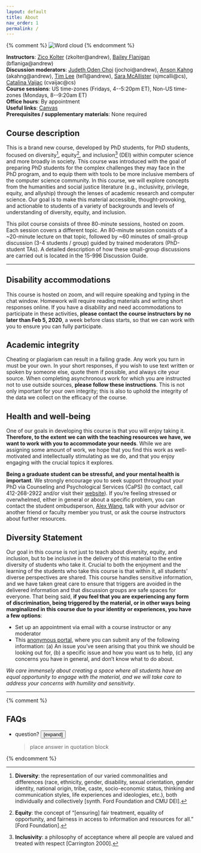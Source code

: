 ```yaml
---
layout: default
title: About
nav_order: 1
permalink: /
---
```


{% comment %}
![Word cloud]({{site.baseurl}}/assets/img/word_cloud.svg)
{% endcomment %}


__Instructors__: [Zico Kolter](https://zicokolter.com/) (zkolter@andrew), [Bailey Flanigan](http://baileyflanigan.com/) (bflaniga@andrew)  
__Discussion moderators__: [Judeth Oden Choi](https://judethodenchoi.com/) (jochoi@andrew), [Anson Kahng](https://www.cs.cmu.edu/~akahng/) (akahng@andrew), [Tim Lee](http://www.andrew.cmu.edu/user/tel1/) (tel1@andrew), [Sara McAllister](https://saramcallister.github.io/) (sjmcalli@cs), [Catalina Vaijac](http://catvajiac.me/) (cvaijac@cs)  
__Course sessions__: US time-zones (Fridays, 4--5:20pm ET), Non-US time-zones (Mondays, 8--9:20am ET)  
__Office hours__: By appointment  
__Useful links__: [Canvas]()  
__Prerequisites / supplementary materials__: None required

## Course description
This is a brand new course, developed by PhD students, for PhD students, focused on diversity[^1], equity[^2], and inclusion[^3] (DEI) within computer science and more broadly in society.  This course was introduced with the goal of preparing PhD students for the complex challenges they may face in the PhD program, and to equip them with tools to be more inclusive members of the computer science community. In this course, we will explore concepts from the humanities and social justice literature (e.g., inclusivity, privilege, equity, and allyship) through the lenses of academic research and computer science. Our goal is to make this material accessible, thought-provoking, and actionable to students of a variety of backgrounds and levels of understanding of diversity, equity, and inclusion. 

This pilot course consists of three 80-minute sessions, hosted on zoom. Each session covers a different topic. An 80-minute session consists of a ~20-minute lecture on that topic, followed by ~60 minutes of small-group discussion (3-4 students / group) guided by trained moderators (PhD-student TAs). A detailed description of how these small-group discussions are carried out is located in the 15-996 Discussion Guide.

----

## Disability accommodations
This course is hosted on zoom, and will require speaking and typing in the chat window. Homework will require reading materials and writing short responses online. If you have a disability and need accommodations to participate in these activities, __please contact the course instructors by no later than Feb 5, 2020__, a week before class starts, so that we can work with you to ensure you can fully participate.

## Academic integrity
Cheating or plagiarism can result in a failing grade. Any work you turn in must be your own. In your short responses, if you wish to use text written or spoken by someone else, quote them if possible, and always cite your source. When completing asynchronous work for which you are instructed not to use outside sources, __please follow these instructions__. This is not only important for your own integrity; this is also to uphold the integrity of the data we collect on the efficacy of the course. 

## Health and well-being
One of our goals in developing this course is that you will enjoy taking it. __Therefore, to the extent we can with the teaching resources we have, we want to work with you to accommodate your needs__.  While we are assigning some amount of work, we hope that you find this work as well-motivated and intellectually stimulating as we do, and that you enjoy engaging with the crucial topics it explores. 

__Being a graduate student can be stressful, and your mental health is important__. We strongly encourage you to seek support throughout your PhD via Counseling and Psychological Services (CaPS) (to contact, call 412-268-2922 and/or visit their [website](http://www.cmu.edu/counseling/)). If you’re feeling stressed or overwhelmed, either in general or about a specific problem, you can contact the student ombudsperson, [Alex Wang](https://www.cs.cmu.edu/~alw1/), talk with your advisor or another friend or faculty member you trust, or ask the course instructors about further resources. 

## Diversity Statement
Our goal in this course is not just to teach about diversity, equity, and inclusion, but to be inclusive in the delivery of this material to the entire diversity of students who take it. Crucial to both the enjoyment and the learning of the students who take this course is that within it, all students’ diverse perspectives are shared. This course handles sensitive information, and we have taken great care to ensure that triggers are avoided in the delivered information and that discussion groups are safe spaces for everyone. 
That being said, __if you feel that you are experiencing any form of discrimination, being triggered by the material, or in other ways being marginalized in this course due to your identity or experiences, you have a few options__:

- Set up an appointment via email with a course instructor or any moderator 
- This [anonymous portal](https://forms.gle/4B4P8bn6FCWn3WTW9), where you can submit any of the following information: (a) An issue you’ve seen arising that you think we should be looking out for, (b) a specific issue and how you want us to help, (c) any concerns you have in general, and don’t know what to do about.

_We care immensely about creating a space where all students have an equal opportunity to engage with the material, and we will take care to address your concerns with humility and sensitivity_.



----------

[^1]: __Diversity__: the representation of our varied commonalities and differences (race, ethnicity, gender, disability, sexual orientation, gender identity, national origin, tribe, caste, socio-economic status, thinking and communication styles, life experiences and ideologies, etc.), both individually and collectively [synth. Ford Foundation and CMU DEI].

[^2]: __Equity__: the concept of “[ensuring] fair treatment, equality of opportunity, and fairness in access to information and resources for all.” [Ford Foundation].

[^3]: __Inclusivity__: a philosophy of acceptance where all people are valued and treated with respect [Carrington 2000].

{% comment %}
## FAQs
- question?
    <button id='faq1-button' onclick="toggleButton('faq1-button'); toggleContent('faq1-content');" class="collapse-button" tabindex>[expand]</button>  
    <div id='faq1-content' markdown="1" class="collapse-content">

    > place answer in quotation block

    </div> 
{% endcomment %}